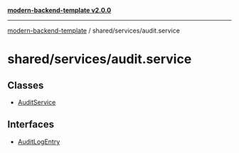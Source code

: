 [**modern-backend-template v2.0.0**](../../../README.md)

***

[modern-backend-template](../../../modules.md) / shared/services/audit.service

# shared/services/audit.service

## Classes

- [AuditService](classes/AuditService.md)

## Interfaces

- [AuditLogEntry](interfaces/AuditLogEntry.md)

